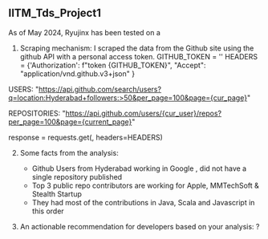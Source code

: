 ## IITM_Tds_Project1

As of May 2024, Ryujinx has been tested on a

1. Scraping mechanism: I scraped the data from the Github site using the github API with a personal access token.
          GITHUB_TOKEN =  '<personal-token>'
          HEADERS = {'Authorization': f"token {GITHUB_TOKEN}",
                     "Accept": "application/vnd.github.v3+json"
          }
   
USERS: "https://api.github.com/search/users?q=location:Hyderabad+followers:>50&per_page=100&page={cur_page}"

REPOSITORIES: "https://api.github.com/users/{cur_user}/repos?per_page=100&page={current_page}"

response = requests.get(<above-url>, headers=HEADERS)

   
2.  Some facts from the analysis:
    * Github Users from Hyderabad working in Google , did not have a single repository published
    * Top 3 public repo contributors are working for Apple, MMTechSoft &  Stealth Startup
    * They had most of the contributions in Java, Scala and Javascript in this order
      
3. An actionable recommendation for developers based on your analysis: ?
